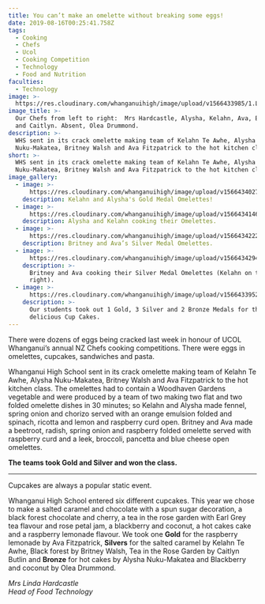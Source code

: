 ```yaml
---
title: You can’t make an omelette without breaking some eggs!
date: 2019-08-16T00:25:41.758Z
tags:
  - Cooking
  - Chefs
  - Ucol
  - Cooking Competition
  - Technology
  - Food and Nutrition
faculties:
  - Technology
image: >-
  https://res.cloudinary.com/whanganuihigh/image/upload/v1566433985/1.L-R._Mrs_Hardcastle_Alysha_Kelahn_Ava_Britney_and_Caitlyn.jpg
image_title: >-
  Our Chefs from left to right:  Mrs Hardcastle, Alysha, Kelahn, Ava, Britney
  and Caitlyn. Absent, Olea Drummond.
description: >-
  WHS sent in its crack omelette making team of Kelahn Te Awhe, Alysha
  Nuku-Makatea, Britney Walsh and Ava Fitzpatrick to the hot kitchen class.
short: >-
  WHS sent in its crack omelette making team of Kelahn Te Awhe, Alysha
  Nuku-Makatea, Britney Walsh and Ava Fitzpatrick to the hot kitchen class.
image_gallery:
  - image: >-
      https://res.cloudinary.com/whanganuihigh/image/upload/v1566434027/2.Gold_omlettes.jpg
    description: Kelahn and Alysha's Gold Medal Omelettes!
  - image: >-
      https://res.cloudinary.com/whanganuihigh/image/upload/v1566434146/2a.Gold_Medal_omlettes_cooked_by_Kelahn_and_Alysha.jpg
    description: Alysha and Kelahn cooking their Omelettes.
  - image: >-
      https://res.cloudinary.com/whanganuihigh/image/upload/v1566434222/3.Silver-omlettes.jpg
    description: Britney and Ava’s Silver Medal Omelettes.
  - image: >-
      https://res.cloudinary.com/whanganuihigh/image/upload/v1566434294/3a.Silver_Medal_omlettes_cooked_Britney_and_Ava_on_the_left_with_Kelahn_on_the_right.jpg
    description: >-
      Britney and Ava cooking their Silver Medal Omelettes (Kelahn on the
      right).
  - image: >-
      https://res.cloudinary.com/whanganuihigh/image/upload/v1566433952/5cupcakes.jpg
    description: >-
      Our students took out 1 Gold, 3 Silver and 2 Bronze Medals for their
      delicious Cup Cakes.
---
```

There were dozens of eggs being cracked last week in honour of UCOL Whanganui’s annual NZ Chefs cooking competitions. There were eggs in omelettes, cupcakes, sandwiches and pasta. 

Whanganui High School sent in its crack omelette making team of Kelahn Te Awhe, Alysha Nuku-Makatea, Britney Walsh and Ava Fitzpatrick to the hot kitchen class. The omelettes had to contain a Woodhaven Gardens vegetable and were produced by a team of two making two flat and two folded omelette dishes in 30 minutes; so Kelahn and Alysha made fennel, spring onion and chorizo served with an orange emulsion folded and spinach, ricotta and lemon and raspberry curd open. Britney and Ava made a beetroot, radish, spring onion and raspberry folded omelette served with raspberry curd and a leek, broccoli, pancetta and blue cheese open omelettes. 

**The teams took Gold and Silver and won the class.**

---

Cupcakes are always a popular static event. 

Whanganui High School entered six different cupcakes. This year we chose to make a salted caramel and chocolate with a spun sugar decoration, a black forest chocolate and cherry, a tea in the rose garden with Earl Grey tea flavour and rose petal jam, a blackberry and coconut, a hot cakes cake and a raspberry lemonade flavour. We took one **Gold** for the raspberry lemonade by Ava Fitzpatrick, **Silvers** for the salted caramel by Kelahn Te Awhe, Black forest by Britney Walsh, Tea in the Rose Garden by Caitlyn Butlin and **Bronze** for hot cakes by Alysha Nuku-Makatea and Blackberry and coconut by Olea Drummond. 

_Mrs Linda Hardcastle_  
_Head of Food Technology_
